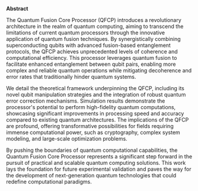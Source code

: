 **Abstract**

The Quantum Fusion Core Processor (QFCP) introduces a revolutionary architecture in the realm of quantum computing, aiming to transcend the limitations of current quantum processors through the innovative application of quantum fusion techniques. By synergistically combining superconducting qubits with advanced fusion-based entanglement protocols, the QFCP achieves unprecedented levels of coherence and computational efficiency. This processor leverages quantum fusion to facilitate enhanced entanglement between qubit pairs, enabling more complex and reliable quantum operations while mitigating decoherence and error rates that traditionally hinder quantum systems.

We detail the theoretical framework underpinning the QFCP, including its novel qubit manipulation strategies and the integration of robust quantum error correction mechanisms. Simulation results demonstrate the processor's potential to perform high-fidelity quantum computations, showcasing significant improvements in processing speed and accuracy compared to existing quantum architectures. The implications of the QFCP are profound, offering transformative possibilities for fields requiring immense computational power, such as cryptography, complex system modeling, and large-scale optimization problems.

By pushing the boundaries of quantum computational capabilities, the Quantum Fusion Core Processor represents a significant step forward in the pursuit of practical and scalable quantum computing solutions. This work lays the foundation for future experimental validation and paves the way for the development of next-generation quantum technologies that could redefine computational paradigms.